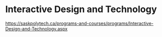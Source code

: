 # Interactive Design and Technology

https://saskpolytech.ca/programs-and-courses/programs/Interactive-Design-and-Technology.aspx
